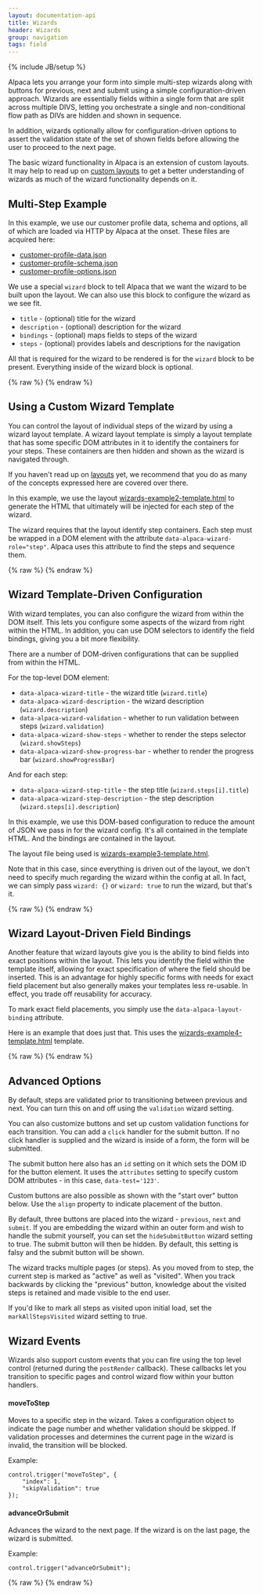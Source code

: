 ```yaml
---
layout: documentation-api
title: Wizards
header: Wizards
group: navigation
tags: field
---
```

{% include JB/setup %}

Alpaca lets you arrange your form into simple multi-step wizards along with buttons for previous, next and submit
using a simple configuration-driven approach.  Wizards are essentially fields within a single form that are split
across multiple DIVS, letting you orchestrate a single and non-conditional flow path as DIVs are hidden and shown
in sequence.

In addition, wizards optionally allow for configuration-driven options to assert the validation state of the set of
shown fields before allowing the user to proceed to the next page.

The basic wizard functionality in Alpaca is an extension of custom layouts.  It may help to read up on
<a href="/docs/api/layouts.html">custom layouts</a> to get a better understanding of wizards as much of the
wizard functionality depends on it.

## Multi-Step Example
In this example, we use our customer profile data, schema and options, all of which are loaded via HTTP by Alpaca
at the onset.  These files are acquired here:

<ul>
    <li><a href="/data/customer-profile-data.json">customer-profile-data.json</a></li>
    <li><a href="/data/customer-profile-schema.json">customer-profile-schema.json</a></li>
    <li><a href="/data/customer-profile-options.json">customer-profile-options.json</a></li>
</ul>

We use a special <code>wizard</code> block to tell Alpaca that we want the wizard to be built upon the layout.
We can also use this block to configure the wizard as we see fit.

<ul>
    <li><code>title</code> - (optional) title for the wizard</li>
    <li><code>description</code> - (optional) description for the wizard</li>
    <li><code>bindings</code> - (optional) maps fields to steps of the wizard</li>
    <li><code>steps</code> - (optional) provides labels and descriptions for the navigation</li>
</ul>

All that is required for the wizard to be rendered is for the <code>wizard</code> block to be present.  Everything
inside of the wizard block is optional.

<div id="field1"></div>
{% raw %}
<script type="text/javascript" id="field1-script">
$("#field1").alpaca({
    "dataSource": "/data/customer-profile-data.json",
    "schemaSource": "/data/customer-profile-schema.json",
    "optionsSource": "/data/customer-profile-options.json",
    "view": {
        "parent": "bootstrap-edit-horizontal",
        "wizard": {
            "title": "Welcome to the Wizard",
            "description": "Please fill things in as you wish",
            "bindings": {
                "name": 1,
                "age": 1,
                "gender": 1,
                "photo": 1,
                "member": 2,
                "phone": 2,
                "icecream": 3,
                "address": 3
            },
            "steps": [{
                "title": "Getting Started",
                "description": "Basic Information"
            }, {
                "title": "Details",
                "description": "Personal Information"
            }, {
                "title": "Preferences",
                "description": "Customize your Profile"
            }]
        }
    }
});</script>
{% endraw %}


## Using a Custom Wizard Template

You can control the layout of individual steps of the wizard by using a wizard layout template.  A wizard
layout template is simply a layout template that has some specific DOM attributes in it to identify the containers
for your steps.  These containers are then hidden and shown as the wizard is navigated through.

If you haven't read up on <a href="layouts.html">layouts</a> yet, we recommend that you do as many of the concepts
expressed here are covered over there.

In this example, we use the layout <a href="./wizards-example2-template.html">wizards-example2-template.html</a>
to generate the HTML that ultimately will be injected for each step of the wizard.

The wizard requires that the layout identify step containers.  Each step must be wrapped in a DOM element
with the attribute <code>data-alpaca-wizard-role="step"</code>.  Alpaca uses this attribute to find the steps
and sequence them.

<div id="field2"></div>
{% raw %}
<script type="text/javascript" id="field2-script">
$("#field2").alpaca({
    "dataSource": "/data/customer-profile-data.json",
    "schemaSource": "/data/customer-profile-schema.json",
    "optionsSource": "/data/customer-profile-options.json",
    "view": {
        "parent": "bootstrap-edit-horizontal",
        "layout": {
            "template": './wizards-example2-template.html'
        },
        "wizard": {
            "title": "Welcome to the Wizard",
            "description": "Please fill things in as you wish",
            "bindings": {
                "name": 1,
                "age": 1,
                "gender": 1,
                "photo": 1,
                "member": 2,
                "phone": 2,
                "icecream": 3,
                "address": 3
            },
            "steps": [{
                "title": "Getting Started",
                "description": "Basic Information"
            }, {
                "title": "Details",
                "description": "Personal Information"
            }, {
                "title": "Preferences",
                "description": "Customize your Profile"
            }]
        }
    }
});</script>
{% endraw %}

## Wizard Template-Driven Configuration

With wizard templates, you can also configure the wizard from within the DOM itself.  This lets you configure some
aspects of the wizard from right within the HTML.  In addition, you can use DOM selectors to identify the field
bindings, giving you a bit more flexibility.

There are a number of DOM-driven configurations that can be supplied from within the HTML.

For the top-level DOM element:
<ul>
    <li><code>data-alpaca-wizard-title</code> - the wizard title (<code>wizard.title</code>)</li>
    <li><code>data-alpaca-wizard-description</code> - the wizard description (<code>wizard.description</code>)</li>
    <li><code>data-alpaca-wizard-validation</code> - whether to run validation between steps (<code>wizard.validation</code>)</li>
    <li><code>data-alpaca-wizard-show-steps</code> - whether to render the steps selector (<code>wizard.showSteps</code>)</li>
    <li><code>data-alpaca-wizard-show-progress-bar</code> - whether to render the progress bar (<code>wizard.showProgressBar</code>)</li>
</ul>

And for each step:
<ul>
    <li><code>data-alpaca-wizard-step-title</code> - the step title (<code>wizard.steps[i].title</code>)
    <li><code>data-alpaca-wizard-step-description</code> - the step description (<code>wizard.steps[i].description</code>)</li>
</ul>

In this example, we use this DOM-based configuration to reduce the amount of JSON we pass in for the wizard config.
It's all contained in the template HTML.  And the bindings are contained in the layout.

The layout file being used is  <a href="./wizards-example3-template.html">wizards-example3-template.html</a>.

Note that in this case, since everything is driven out of the layout, we don't need to specify much regarding the
wizard within the config at all.  In fact, we can simply pass <code>wizard: {}</code> or <code>wizard: true</code>
to run the wizard, but that's it.

<div id="field3"></div>
{% raw %}
<script type="text/javascript" id="field3-script">
$("#field3").alpaca({
    "dataSource": "/data/customer-profile-data.json",
    "schemaSource": "/data/customer-profile-schema.json",
    "optionsSource": "/data/customer-profile-options.json",
    "view": {
        "parent": "bootstrap-edit-horizontal",
        "layout": {
            "template": './wizards-example3-template.html',
            "bindings": {
                "name": "step1",
                "age": "step1",
                "gender": "step1",
                "photo": "step1",
                "member": "step2",
                "phone": "step2",
                "icecream": "step3",
                "address": "step3"
            }
        },
        "wizard": true
    }
});</script>
{% endraw %}


## Wizard Layout-Driven Field Bindings

Another feature that wizard layouts give you is the ability to bind fields into exact positions within the layout.
This lets you identify the field within the template itself, allowing for exact specification of where the field
should be inserted.  This is an advantage for highly specific forms with needs for exact field placement but
also generally makes your templates less re-usable.  In effect, you trade off reusability for accuracy.

To mark exact field placements, you simply use the <code>data-alpaca-layout-binding</code> attribute.

Here is an example that does just that.  This uses the  <a href="./wizards-example4-template.html">wizards-example4-template.html</a>
template.

<div id="field4"></div>
{% raw %}
<script type="text/javascript" id="field4-script">
$("#field4").alpaca({
    "dataSource": "/data/customer-profile-data.json",
    "schemaSource": "/data/customer-profile-schema.json",
    "optionsSource": "/data/customer-profile-options.json",
    "view": {
        "parent": "bootstrap-edit-horizontal",
        "layout": {
            "template": './wizards-example4-template.html',
        },
        "wizard": {
        }
    }
});</script>
{% endraw %}


## Advanced Options

By default, steps are validated prior to transitioning between previous and next.  You can turn this on and off
using the <code>validation</code> wizard setting.

You can also customize buttons and set up custom validation functions for each transition.  You can add a <code>click</code>
handler for the submit button.  If no click handler is supplied and the wizard is inside of a form, the form will
be submitted.

The submit button here also has an <code>id</code> setting on it which sets the DOM ID for the button element.  It
uses the <code>attributes</code> setting to specify custom DOM attributes - in this case, <code>data-test='123'</code>.

Custom buttons are also possible as shown with the "start over" button below.  Use the <code>align</code> property
to indicate placement of the button.

By default, three buttons are placed into the wizard - <code>previous</code>, <code>next</code> and <code>submit</code>.
If you are embedding the wizard within an outer form and wish to handle the submit yourself, you can set the
<code>hideSubmitButton</code> wizard setting to true.  The submit button will then be hidden.  By default, this
setting is falsy and the submit button will be shown.

The wizard tracks multiple pages (or steps).  As you moved from to step, the current step is marked as "active" as well
as "visited".  When you track backwards by clicking the "previous" button, knowledge about the visited steps is retained
and made visible to the end user.

If you'd like to mark all steps as visited upon initial load, set the <code>markAllStepsVisited</code> wizard setting
to true.


## Wizard Events

Wizards also support custom events that you can fire using the top level control (returned during the <code>postRender</code>
callback).  These callbacks let you transition to specific pages and control wizard flow within your button handlers.

#### moveToStep
Moves to a specific step in the wizard.  Takes a configuration object to indicate the page number and whether
validation should be skipped.  If validation processes and determines the current page in the wizard is invalid,
the transition will be blocked.

Example:
````
control.trigger("moveToStep", {
    "index": 1,
    "skipValidation": true
});
````

#### advanceOrSubmit
Advances the wizard to the next page.  If the wizard is on the last page, the wizard is submitted.

Example:
````
control.trigger("advanceOrSubmit");
````

<div id="field5"></div>
{% raw %}
<script type="text/javascript" id="field5-script">
$("#field5").alpaca({
    "dataSource": "/data/customer-profile-data.json",
    "schemaSource": "/data/customer-profile-schema.json",
    "optionsSource": "/data/customer-profile-options.json",
    "view": {
        "parent": "bootstrap-edit-horizontal",
        "wizard": {
            "title": "Welcome to the Wizard",
            "description": "Please fill things in as you wish",
            "bindings": {
                "name": 1,
                "age": 1,
                "gender": 1,
                "photo": 1,
                "member": 2,
                "phone": 2,
                "icecream": 3,
                "address": 3
            },
            "steps": [{
                "title": "Getting Started",
                "description": "Basic Information"
            }, {
                "title": "Details",
                "description": "Personal Information"
            }, {
                "title": "Preferences",
                "description": "Customize your Profile"
            }],
            "showSteps": true,
            "showProgressBar": false,
            "validation": true,
            "buttons": {
                "first": {
                    "title": "Go to First Page",
                    "align": "left",
                    "click": function(e) {
                        this.trigger("moveToStep", {
                            "index": 0,
                            "skipValidation": true
                        });
                    }
                },
                "previous": {
                    "validate": function(callback) {
                        console.log("Previous validate()");
                        callback(true);
                    }
                },
                "next": {
                    "validate": function(callback) {
                        console.log("Next validate()");
                        callback(true);
                    }
                },
                "submit": {
                    "title": "All Done!",
                    "validate": function(callback) {
                        console.log("Submit validate()");
                        callback(true);
                    },
                    "click": function(e) {
                        alert(JSON.stringify(this.getValue(), null, "  "));
                    },
                    "id": "mySubmit",
                    "attributes": {
                        "data-test": "123"
                    }
                }
            }
        }
    }
});</script>
{% endraw %}


